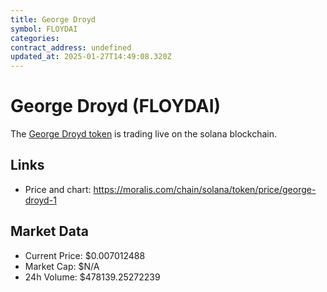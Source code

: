 ```yaml
---
title: George Droyd
symbol: FLOYDAI
categories: 
contract_address: undefined
updated_at: 2025-01-27T14:49:08.320Z
---
```


# George Droyd (FLOYDAI)
The [George Droyd token](https://moralis.com/chain/solana/token/price/george-droyd-1) is trading live on the solana blockchain.

## Links
- Price and chart: https://moralis.com/chain/solana/token/price/george-droyd-1

## Market Data
- Current Price: $0.007012488
- Market Cap: $N/A
- 24h Volume: $478139.25272239
